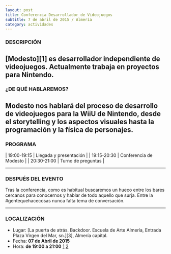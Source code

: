```yaml
---
layout: post
title: Conferencia Desarrollador de Videojuegos
subtitle: 7 de abril de 2015 / Almería
category: actividades
---
```

### DESCRIPCIÓN

[Modesto][1] es desarrollador independiente de videojuegos. Actualmente trabaja en proyectos para Nintendo.
---
### ¿DE QUÉ HABLAREMOS?

Modesto nos hablará del proceso de desarrollo de videojuegos para la WiiU de Nintendo, desde el storytelling y los aspectos visuales hasta la programación y la física de personajes.
---
### PROGRAMA

| 19:00-19:15 | Llegada y presentación |
| 19:15-20:30 | Conferencia de Modesto |
| 20:30-21:00 | Turno de preguntas |

---

### DESPUÉS DEL EVENTO

Tras la conferencia, como es habitual buscaremos un hueco entre los bares cercanos para conocernos y hablar de todo aquello que surja. Entre la #gentequehacecosas nunca falta tema de conversación.

---

### LOCALIZACIÓN

* Lugar: [La puerta de atrás. Backdoor. Escuela de Arte Almería, Entrada Plaza Virgen del Mar, sn.][3], Almería capital.
* Fecha: **07 de Abril de 2015**
* Hora: **de 19:00 a 21:00**
[1]()
[2]()
